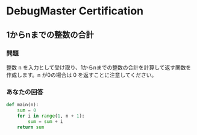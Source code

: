 # DebugMaster Certification
## 1からnまでの整数の合計
### 問題
整数 n を入力として受け取り、1からnまでの整数の合計を計算して返す関数を作成します。n が0の場合は 0 を返すことに注意してください。
### あなたの回答
```python
def main(n):
    sum = 0
    for i in range(1, n + 1):
        sum = sum + i
    return sum
```